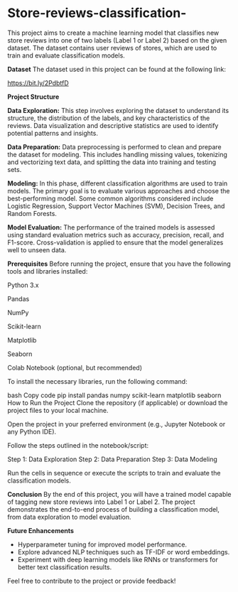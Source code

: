 # Store-reviews-classification-
This project aims to create a machine learning model that classifies new store reviews into one of two labels (Label 1 or Label 2) based on the given dataset. The dataset contains user reviews of stores, which are used to train and evaluate classification models.

**Dataset**
The dataset used in this project can be found at the following link:

 https://bit.ly/2PdbtfD

**Project Structure**

**Data Exploration:**
This step involves exploring the dataset to understand its structure, the distribution of the labels, and key characteristics of the reviews. Data visualization and descriptive statistics are used to identify potential patterns and insights.

**Data Preparation:**
Data preprocessing is performed to clean and prepare the dataset for modeling. This includes handling missing values, tokenizing and vectorizing text data, and splitting the data into training and testing sets.

**Modeling:**
In this phase, different classification algorithms are used to train models. The primary goal is to evaluate various approaches and choose the best-performing model. Some common algorithms considered include Logistic Regression, Support Vector Machines (SVM), Decision Trees, and Random Forests.

**Model Evaluation:**
The performance of the trained models is assessed using standard evaluation metrics such as accuracy, precision, recall, and F1-score. Cross-validation is applied to ensure that the model generalizes well to unseen data.

**Prerequisites**
Before running the project, ensure that you have the following tools and libraries installed:

Python 3.x

Pandas

NumPy

Scikit-learn

Matplotlib

Seaborn

Colab Notebook (optional, but recommended)

To install the necessary libraries, run the following command:

bash
Copy code
pip install pandas numpy scikit-learn matplotlib seaborn
How to Run the Project
Clone the repository (if applicable) or download the project files to your local machine.

Open the project in your preferred environment (e.g., Jupyter Notebook or any Python IDE).

Follow the steps outlined in the notebook/script:

Step 1: Data Exploration
Step 2: Data Preparation
Step 3: Data Modeling

Run the cells in sequence or execute the scripts to train and evaluate the classification models.

**Conclusion**
By the end of this project, you will have a trained model capable of tagging new store reviews into Label 1 or Label 2. The project demonstrates the end-to-end process of building a classification model, from data exploration to model evaluation.

**Future Enhancements**
- Hyperparameter tuning for improved model performance.
- Explore advanced NLP techniques such as TF-IDF or word embeddings.
- Experiment with deep learning models like RNNs or transformers for better text classification results.
  
Feel free to contribute to the project or provide feedback!
